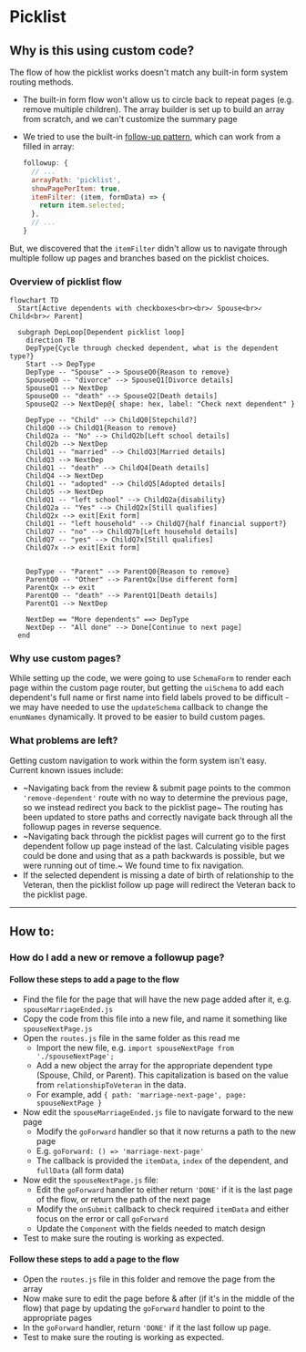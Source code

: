 # Picklist

## Why is this using custom code?

The flow of how the picklist works doesn't match any built-in form system routing methods.

- The built-in form flow won't allow us to circle back to repeat pages (e.g. remove multiple children). The array builder is set up to build an array from scratch, and we can't customize the summary page
- We tried to use the built-in [follow-up pattern](https://github.com/department-of-veterans-affairs/vets-website/blob/68ddb36604f19b0f23848a25eb724a605ecd2c15/src/applications/disability-benefits/all-claims/config/form.js#L364-L381), which can work from a filled in array:

  ```js
  followup: {
    // ...
    arrayPath: 'picklist',
    showPagePerItem: true,
    itemFilter: (item, formData) => {
      return item.selected;
    },
    // ...
  }
  ```

But, we discovered that the `itemFilter` didn't allow us to navigate through multiple follow up pages and branches based on the picklist choices.

### Overview of picklist flow

```mermaid
flowchart TD
  Start[Active dependents with checkboxes<br><br>✓ Spouse<br>✓ Child<br>✓ Parent]

  subgraph DepLoop[Dependent picklist loop]
    direction TB
    DepType{Cycle through checked dependent, what is the dependent type?}
    Start --> DepType
    DepType -- "Spouse" --> SpouseQ0{Reason to remove}
    SpouseQ0 -- "divorce" --> SpouseQ1[Divorce details]
    SpouseQ1 --> NextDep
    SpouseQ0 -- "death" --> SpouseQ2[Death details]
    SpouseQ2 --> NextDep@{ shape: hex, label: "Check next dependent" }

    DepType -- "Child" --> ChildQ0[Stepchild?]
    ChildQ0 --> ChildQ1{Reason to remove}
    ChildQ2a -- "No" --> ChildQ2b[Left school details]
    ChildQ2b --> NextDep
    ChildQ1 -- "married" --> ChildQ3[Married details]
    ChildQ3 --> NextDep
    ChildQ1 -- "death" --> ChildQ4[Death details]
    ChildQ4 --> NextDep
    ChildQ1 -- "adopted" --> ChildQ5[Adopted details]
    ChildQ5 --> NextDep
    ChildQ1 -- "left school" --> ChildQ2a{disability}
    ChildQ2a -- "Yes" --> ChildQ2x[Still qualifies]
    ChildQ2x --> exit[Exit form]
    ChildQ1 -- "left household" --> ChildQ7{half financial support?}
    ChildQ7 -- "no" --> ChildQ7b[Left household details]
    ChildQ7 -- "yes" --> ChildQ7x[Still qualifies]
    ChildQ7x --> exit[Exit form]


    DepType -- "Parent" --> ParentQ0{Reason to remove}
    ParentQ0 -- "Other" --> ParentQx[Use different form]
    ParentQx --> exit
    ParentQ0 -- "death" --> ParentQ1[Death details]
    ParentQ1 --> NextDep

    NextDep == "More dependents" ==> DepType
    NextDep -- "All done" --> Done[Continue to next page]
  end
```

### Why use custom pages?

While setting up the code, we were going to use `SchemaForm` to render each page within the custom page router, but getting the `uiSchema` to add each dependent's full name or first name into field labels proved to be difficult - we may have needed to use the `updateSchema` callback to change the `enumNames` dynamically. It proved to be easier to build custom pages.

### What problems are left?

Getting custom navigation to work within the form system isn't easy. Current known issues include:

- ~Navigating back from the review & submit page points to the common `'remove-dependent'` route with no way to determine the previous page, so we instead redirect you back to the picklist page~ The routing has been updated to store paths and correctly navigate back through all the followup pages in reverse sequence.
- ~Navigating back through the picklist pages will current go to the first dependent follow up page instead of the last. Calculating visible pages could be done and using that as a path backwards is possible, but we were running out of time.~ We found time to fix navigation.
- If the selected dependent is missing a date of birth of relationship to the Veteran, then the picklist follow up page will redirect the Veteran back to the picklist page.

---

## How to:


### How do I add a new or remove a followup page?

#### Follow these steps to add a page to the flow

- Find the file for the page that will have the new page added after it, e.g. `spouseMarriageEnded.js`
- Copy the code from this file into a new file, and name it something like `spouseNextPage.js`
- Open the `routes.js` file in the same folder as this read me
  - Import the new file, e.g. `import spouseNextPage from './spouseNextPage';`
  - Add a new object the array for the appropriate dependent type (Spouse, Child, or Parent). This capitalization is based on the value from `relationshipToVeteran` in the data.
  - For example, add `{ path: 'marriage-next-page', page: spouseNextPage }`
- Now edit the `spouseMarriageEnded.js` file to navigate forward to the new page
  - Modify the `goForward` handler so that it now returns a path to the new page
  - E.g. `goForward: () => 'marriage-next-page'`
  - The callback is provided the `itemData`, `index` of the dependent, and `fullData` (all form data)
- Now edit the `spouseNextPage.js` file:
  - Edit the `goForward` handler to either return `'DONE'` if it is the last page of the flow, or return the path of the next page
  - Modify the `onSubmit` callback to check required `itemData` and either focus on the error or call `goForward`
  - Update the `Component` with the fields needed to match design
- Test to make sure the routing is working as expected.

#### Follow these steps to add a page to the flow

- Open the `routes.js` file in this folder and remove the page from the array
- Now make sure to edit the page before & after (if it's in the middle of the flow) that page by updating the `goForward` handler to point to the appropriate pages
- In the `goForward` handler, return `'DONE'` if it the last follow up page.
- Test to make sure the routing is working as expected.
